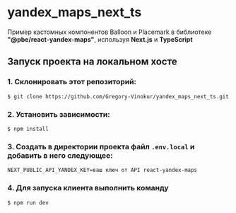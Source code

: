 # yandex_maps_next_ts

Пример кастомных компонентов Balloon и Placemark в библиотеке **"@pbe/react-yandex-maps"**, используя **Next.js** и **TypeScript**

## Запуск проекта на локальном хосте

### 1. Склонировать этот репозиторий:

`$ git clone https://github.com/Gregory-Vinokur/yandex_maps_next_ts.git`

### 2. Установить зависимости:

`$ npm install`

### 3. Создать в директории проекта файл `.env.local` и добавить в него следующее:

```
NEXT_PUBLIC_API_YANDEX_KEY=ваш ключ от API react-yandex-maps
```

### 4. Для запуска клиента выполнить команду

`$ npm run dev`

